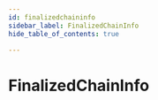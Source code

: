 ```yaml
---
id: finalizedchaininfo
sidebar_label: FinalizedChainInfo
hide_table_of_contents: true

---
```


# FinalizedChainInfo